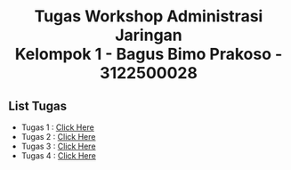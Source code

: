 <h1 style="text-align:center;">Tugas Workshop Administrasi Jaringan <br>Kelompok 1 - Bagus Bimo Prakoso - 3122500028</h1>

## List Tugas

- Tugas 1 : [Click Here](https://github.com/akmalzidani/SysAdmin-3122500019/blob/main/Tugas1.md)
- Tugas 2 : [Click Here](https://github.com/akmalzidani/SysAdmin-3122500019/blob/main/Tugas2.md)
- Tugas 3 : [Click Here](https://github.com/akmalzidani/SysAdmin-3122500019/blob/main/Tugas3.md)
- Tugas 4 : [Click Here](https://github.com/akmalzidani/SysAdmin-3122500019/blob/main/Tugas4.md)

##

